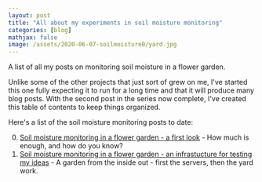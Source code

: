 ```yaml
---
layout: post
title: "All about my experiments in soil moisture monitoring"
categories: [blog]
mathjax: false
image: /assets/2020-06-07-soilmoisture0/yard.jpg
---
```

A list of all my posts on monitoring soil moisture in a flower garden.

Unlike some of the other projects that just sort of grew on me, I've started this one fully expecting it to run for a long time and that it will produce many blog posts.  With the second post in the series now complete, I've created this table of contents to keep things organized.

Here's a list of the soil moisture monitoring posts to date:

0. [Soil moisture monitoring in a flower garden - a first look](soilmoisture0) - How much is enough, and how do you know?
1. [Soil moisture monitoring in a flower garden - an infrastucture for testing my ideas](soilmoisture-1) - A garden from the inside out - first the servers, then the yard work.
